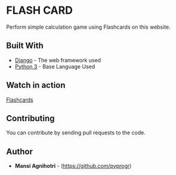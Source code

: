 # FLASH CARD 

Perform simple calculation game using Flashcards on this website.


## Built With

* [Django](https://docs.djangoproject.com/en/3.0/) - The web framework used
* [Python 3](https://docs.python.org/3/) - Base Language Used

## Watch in action

[Flashcards](https://pyprogr-flashcards.herokuapp.com/)

## Contributing

You can contribute by sending pull requests to the code.


## Author

* **Mansi Agnihotri** - (https://github.com/pyprogr)
